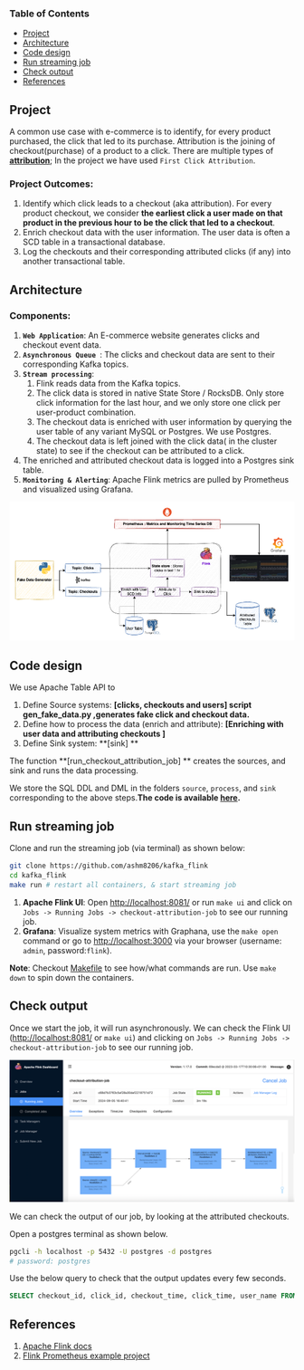 ### Table of Contents
   * [Project](#project)
   * [Architecture](#architecture)
   * [Code design](#code-design)
   * [Run streaming job](#run-streaming-job)
   * [Check output](#check-output)
   * [References](#references)


## Project

 A common use case with e-commerce is to identify, for every product purchased, the click that led to its purchase. Attribution is the joining of checkout(purchase) of a product to a click. There are multiple types of **[attribution](https://www.shopify.com/blog/marketing-attribution#3)**; In the project we have used  `First Click Attribution`.

### Project Outcomes:
 1. Identify which click leads to a checkout (aka attribution). For every product checkout, we consider **the earliest click a user made on that product in the previous hour to be the click that led to a checkout**.
 2. Enrich checkout data with the user information. The user data is often a SCD table in a transactional database.
 3. Log the checkouts and their corresponding attributed clicks (if any) into another transactional table.

## Architecture

### Components:

1. **`Web Application`**: An E-commerce website generates clicks and checkout event data.
2. **`Asynchronous Queue `**: The clicks and checkout data are sent to their corresponding Kafka topics.
3. **`Stream processing`**:
   1. Flink reads data from the Kafka topics.
   2. The click data is stored in native State Store / RocksDB. Only store click information for the last hour, and we only store one click per user-product combination.
   3. The checkout data is enriched with user information by querying the user table of any variant MySQL or Postgres. We use Postgres.
   4. The checkout data is left joined with the click data( in the cluster state) to see if the checkout can be attributed to a click.
5. The enriched and attributed checkout data is logged into a Postgres sink table.
4. **`Monitoring & Alerting`**: Apache Flink metrics are pulled by Prometheus and visualized using Grafana.

![Architecture](./assets/images/arch.png)

## Code design

We use Apache Table API to

1. Define Source systems: **[clicks, checkouts and users]<!-- (https://github.com/ashm8206/beginner_de_project_stream/tree/main/code/source)**. [This python script] (https://github.com/ashm8206/beginner_de_project_stream/blob/main/datagen/gen_fake_data.py) -->  script gen_fake_data.py ,generates fake click and checkout data.**
2. Define how to process the data (enrich and attribute): **[Enriching with user data and attributing checkouts ]<!--(https://github.com/ashm8206/beginner_de_project_stream/blob/main/code/process/attribute_checkouts.sql)** !-->**
4. Define Sink system: **[sink]<!--(https://github.com/ashm8206/beginner_de_project_stream/blob/main/code/sink/attributed_checkouts.sql)** --> **

The function **[run_checkout_attribution_job]<!--(https://github.com/ashm8206/beginner_de_project_stream/blob/cddab5b4bb2bce80e59d3525a78a02598d88eac9/code/checkout_attribution.py#L107-L129)**--> ** creates the sources, and sink and runs the data processing.

We store the SQL DDL and DML in the folders `source`, `process`, and `sink` corresponding to the above steps.**The code is available [here](https://github.com/ashm8206/kafka_flink).**

## Run streaming job

Clone and run the streaming job (via terminal) as shown below:

```bash
git clone https://github.com/ashm8206/kafka_flink
cd kafka_flink
make run # restart all containers, & start streaming job
```

1. **Apache Flink UI**: Open [http://localhost:8081/](http://localhost:8081/) or run `make ui` and click on `Jobs -> Running Jobs -> checkout-attribution-job` to see our running job.
2. **Grafana**: Visualize system metrics with Graphana, use the `make open` command or go to [http://localhost:3000](http://localhost:3000) via your browser (username: `admin`, password:`flink`).

**Note**: Checkout [Makefile](https://github.com/ashm8206/kafka_flink/blob/main/Makefile) to see how/what commands are run. Use `make down` to spin down the containers.

## Check output

Once we start the job, it will run asynchronously. We can check the Flink UI ([http://localhost:8081/](http://localhost:8081/) or `make ui`) and clicking on `Jobs -> Running Jobs -> checkout-attribution-job` to see our running job.

![Flink UI](assets/images/flink_ui_dag.png)

We can check the output of our job, by looking at the attributed checkouts.

Open a postgres terminal as shown below.

```bash
pgcli -h localhost -p 5432 -U postgres -d postgres
# password: postgres
```

Use the below query to check that the output updates every few seconds.

```sql
SELECT checkout_id, click_id, checkout_time, click_time, user_name FROM commerce.attributed_checkouts order by checkout_time desc limit 5;
```

## References

1. [Apache Flink docs](https://nightlies.apache.org/flink/flink-docs-release-1.17/)
2. [Flink Prometheus example project](https://github.com/mbode/flink-prometheus-example)
